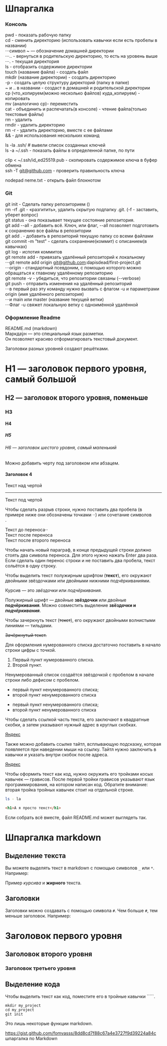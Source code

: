 # Шпаргалка


### Консоль


pwd - показать рабочую папку  
cd - сменить директорию (использовать кавычки если есть пробелы в названии)  
	⋅⋅⋅символ ~ — обозначение домашней директории  
	⋅⋅⋅.. - вернуться в родительскую директорию, то есть на уровень выше  
	⋅⋅⋅. - текущая директория  
ls - отобразить содержимое директории  
touch (название файла) - создать файл  
mkdir (название директории) - создать директорию  
	-p - создать целую структуру директорий (папку в папке)  
	~ и .. в названии - создаст в домашней и родительской директории  
cp (что_копируем(можно несколько файлов) куда_копируем) - копировать  
mv (аналогично cp)- переместить  
cat - объединить и распечатать(в консоле) - чтение файла(только текстовые файлы)  
rm - удалить  
rmdir - удалить директорию  
rm -r - удалить директорию, вместе с ее файлами  
&& - для использования нескольких команд  

ls -la .ssh/ # вывели список созданных ключей   
ls -a ~/.ssh - показать файлы в определенной папке, по пути  

clip < ~/.ssh/id_ed25519.pub  - скопировать содержимое ключа в буфер обмена  
ssh -T git@github.com - проверить правильность ключа  

nodepad neme.txt - открыть файл блокнотом  

### Git


git init - Сделать папку репозиторием ()  
rm -rf .git - «разгитить», удалить скрытую подпапку .git. (-f - заставить, уберет вопрос)  
git status - она показывает текущее состояние репозитория.  
git add --all - добавить всё. Ключ, или флаг, --all позволяет подготовить к сохранению все файлы в репозитории  
git add . - добавить в репозиторий текущую папку со всеми файлами  
git commit -m "test" - сделать сохранение(коммит) с описанием(в кавычках)  
git log - испотия коммитов  
git remote add - привязать удалённый репозиторий к локальному  
	⋅⋅⋅git remote add origin git@github.com:dapisdead/first-project.git  
	⋅⋅⋅origin - стандартный псевдоним, с помощью которого можно обращаться к главному удалённому репозиторию  
git remote -v - убедиться, что репозитории связаны  (--verbose)  
git push - отправить изменения на удалённый репозиторий  
	⋅⋅⋅в первый раз эту команду нужно вызвать с флагом -u и параметрами origin (имя удалённого репозитория)   
								⋅⋅⋅и main или master (название текущей ветки)  
	⋅⋅⋅Флаг -u свяжет локальную ветку с одноимённой удалённой  

### Оформление Readme


README.md (markdown)  
Маркда́ун — это специальный язык разметки.   
Он позволяет красиво отформатировать текстовый документ.  

Заголовки разных уровней создают решётками.

# H1 — заголовок первого уровня, самый большой
## H2 — заголовок второго уровня, поменьше
### H3
#### H4
##### H5
###### H6 — заголовок шестого уровня, самый маленький 


Можно добавить черту под заголовком или абзацем.

#### Заголовок 4

Текст над чертой

---

Текст под чертой 


Чтобы сделать разрыв строки, нужно поставить два пробела 
(в примере ниже они обозначены точками ⋅⋅) или сочетание символов <br>.

Текст до переноса⋅⋅  
Текст после переноса <br>
Текст после второго переноса 


Чтобы начать новый параграф, в конце предыдущей строки должно стоять два символа переноса. 
Для этого нужно нажать Enter два раза.
Если сделать один перенос строки и не поставить два пробела, текст сольётся в одну строку.


Чтобы выделить текст полужирным шрифтом (**текст**), 
его окружают двойными звёздочками или двойными нижними подчёркиваниями.

Курсив — это *звёздочки* или _подчёркивания_. 

Полужирный шрифт — двойные **звёздочки** или двойные __подчёркивания__.
Можно совместить выделение **звёздочки и _подчёркивания_**. 


Чтобы зачеркнуть текст (~~текст~~), его окружают двойными волнистыми линиями — тильдами.

~~Зачёркнутый текст.~~ 


Для оформления нумерованного списка достаточно поставить в начало строки цифры с точкой.

1. Первый пункт нумерованного списка.
2. Второй пункт. 


Ненумерованный список создаётся звёздочкой с пробелом в начале строки либо дефисом с пробелом.

* первый пункт ненумерованного списка;
* второй пункт ненумерованного списка

- первый пункт ненумерованного списка;
- второй пункт ненумерованного списка 


Чтобы сделать ссылкой часть текста, его заключают в квадратные скобки, 
а затем указывают нужный адрес в круглых скобках.

[Яндекс](https://www.yandex.ru) 


Также можно добавить ссылке тайтл, всплывающую подсказку, 
которая появляется при наведении мыши на ссылку. 
Тайтл нужно заключить в кавычки и указать внутри скобок после адреса.

[Яндекс](https://www.yandex.ru "Я Yandex!") 


Чтобы оформить текст как код, нужно окружить его тройками косых кавычек — грависов. 
После первой тройки грависов указывают язык программирования, на котором написан код.
Обратите внимание: вторая тройка тройных кавычек стоит на отдельной строке.

```bash
ls - la
```
```html
<h1>А я просто текст</h1>
``` 


Если собрать всё вместе, файл README.md может выглядеть так.

# Шпаргалка markdown

## Выделение текста

Вы можете выделять текст в markdown с помощью символов `_` или `*`. Например:

Пример _курсива_ и **жирного** текста.

## Заголовки

Заголовки можно создавать с помощью символа `#`. Чем больше `#`, тем меньше заголовок. Например:

# Заголовок первого уровня
## Заголовок второго уровня
### Заголовок третьего уровня

## Выделение кода

Чтобы выделить текст как код, поместите его в тройные кавычки `````. 

```
mkdir my_project
cd my_project
git init
```
Это лишь некоторые функции markdown. 




https://gist.github.com/fomvasss/8dd8cd7f88c67a4e3727f9d39224a84c
шпаргалка по Markdown